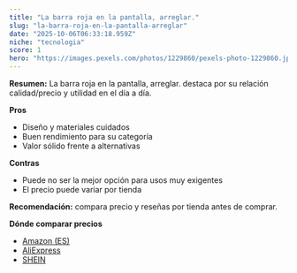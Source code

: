 ```yaml
---
title: "La barra roja en la pantalla, arreglar."
slug: "la-barra-roja-en-la-pantalla-arreglar"
date: "2025-10-06T06:33:18.959Z"
niche: "tecnologia"
score: 1
hero: "https://images.pexels.com/photos/1229860/pexels-photo-1229860.jpeg?auto=compress&cs=tinysrgb&fit=crop&h=627&w=1200&auto=compress&cs=tinysrgb&w=1200&h=675&fit=crop"
---
```


**Resumen:** La barra roja en la pantalla, arreglar. destaca por su relación calidad/precio y utilidad en el día a día.

**Pros**
- Diseño y materiales cuidados
- Buen rendimiento para su categoría
- Valor sólido frente a alternativas

**Contras**
- Puede no ser la mejor opción para usos muy exigentes
- El precio puede variar por tienda

**Recomendación:** compara precio y reseñas por tienda antes de comprar.

**Dónde comparar precios**
- [Amazon (ES)](https://www.amazon.es/s?k=La%20barra%20roja%20en%20la%20pantalla%2C%20arreglar.&tag=teknovashop25-21)
- [AliExpress](https://www.aliexpress.com/wholesale?SearchText=La%20barra%20roja%20en%20la%20pantalla%2C%20arreglar.)
- [SHEIN](https://www.shein.com/pdsearch/La%20barra%20roja%20en%20la%20pantalla%2C%20arreglar.)
